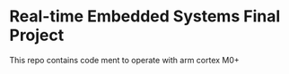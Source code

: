 # Real-time Embedded Systems Final Project

This repo contains code ment to operate with arm cortex M0+
